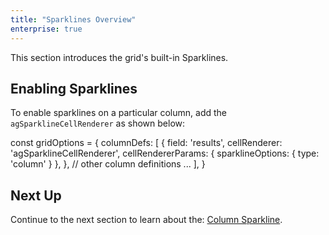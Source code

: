 ```yaml
---
title: "Sparklines Overview"
enterprise: true
---
```


This section introduces the grid's built-in Sparklines.

## Enabling Sparklines

To enable sparklines on a particular column, add the `agSparklineCellRenderer` as shown below:

<snippet>
const gridOptions = {
    columnDefs: [ 
        {
            field: 'results',
            cellRenderer: 'agSparklineCellRenderer',
            cellRendererParams: {
                sparklineOptions: {
                    type: 'column'
                }
            },
        }, 
        // other column definitions ...
    ],
}
</snippet>

<grid-example title='Enabling Sparklines' name='enabling-sparklines' type='generated' options='{ "enterprise": true, "exampleHeight": 585, "modules": ["clientside", "sparklines"] }'></grid-example>

## Next Up

Continue to the next section to learn about the: [Column Sparkline](/column-sparkline/).
